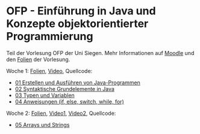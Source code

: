 # OFP - Einführung in Java und Konzepte objektorientierter Programmierung
Teil der Vorlesung OFP der Uni Siegen. Mehr Informationen auf [Moodle](https://moodle.uni-siegen.de/course/view.php?id=11376) und den [Folien](https://docs.google.com/presentation/d/1r9OLzfUrxUNXNJwr9GwBiCXbhdgud82TnXYPAuNnQtQ/edit?usp=sharing) der Vorlesung.

Woche 1: [Folien](OFP_Java01.pdf), [Video](https://youtu.be/AfRTazyc7Vs), Quellcode:
  + [01 Erstellen und Ausführen von Java-Programmen](/01_JavaProgramme/)
  + [02 Syntaktische Grundelemente in Java](/)
  + [03 Typen und Variablen](/03_Datentypen/)
  + [04 Anweisungen (if, else, switch, while, for)](/04_Anweisungen/)

Woche 2: [Folien](OFP_Java02.pdf), [Video1](https://youtu.be/KADOOH8C_Js), [Video2](https://youtu.be/KADOOH8C_Js), Quellcode:
  + [05 Arrays und Strings](/05_ArraysStrings/)
    
